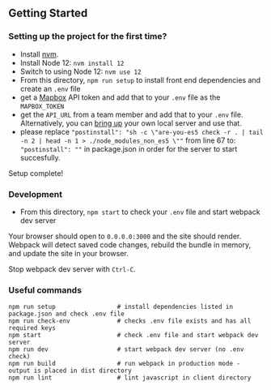 ## Getting Started

### Setting up the project for the first time?

- Install [nvm](https://github.com/nvm-sh/nvm).
- Install Node 12: `nvm install 12`
- Switch to using Node 12: `nvm use 12`
- From this directory, `npm run setup` to install front end dependencies and create an `.env` file
- get a [Mapbox](https://account.mapbox.com/auth/signin/) API token and add that to your `.env` file as the `MAPBOX_TOKEN`
- get the `API_URL` from a team member and add that to your `.env` file. Alternatively, you can [bring up](https://github.com/hackforla/311-data/blob/dev/docs/server_setup.md) your own local server and use that.
- please replace `"postinstall": "sh -c \"are-you-es5 check -r . | tail -n 2 | head -n 1 > ./node_modules_non_es5 \""` from line 67 
to: `"postinstall": ""` in package.json in order for the server to start succesfully. 



Setup complete!

### Development

- From this directory, `npm start` to check your `.env` file and start webpack dev server

Your browser should open to `0.0.0.0:3000` and the site should render. Webpack will detect saved code changes, rebuild the bundle in memory, and update the site in your browser.

Stop webpack dev server with `Ctrl-C`.

### Useful commands

```
npm run setup                 # install dependencies listed in package.json and check .env file
npm run check-env             # checks .env file exists and has all required keys
npm start                     # check .env file and start webpack dev server
npm run dev                   # start webpack dev server (no .env check)
npm run build                 # run webpack in production mode - output is placed in dist directory
npm run lint                  # lint javascript in client directory
```
